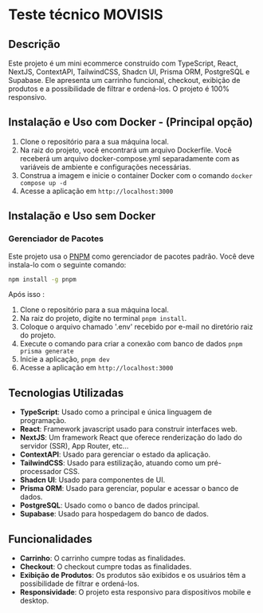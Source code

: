 # Teste técnico MOVISIS

## Descrição

Este projeto é um mini ecommerce construído com TypeScript, React, NextJS, ContextAPI, TailwindCSS, Shadcn UI, Prisma ORM, PostgreSQL e Supabase. Ele apresenta um carrinho funcional, checkout, exibição de produtos e a possibilidade de filtrar e ordená-los. O projeto é 100% responsivo.

## Instalação e Uso com Docker - (Principal opção)

1. Clone o repositório para a sua máquina local.
2. Na raiz do projeto, você encontrará um arquivo Dockerfile. Você receberá um arquivo docker-compose.yml separadamente com as variáveis de ambiente e configurações necessárias.
3. Construa a imagem e inicie o container Docker com o comando `docker compose up -d`
4. Acesse a aplicação em `http://localhost:3000`

## Instalação e Uso sem Docker

### Gerenciador de Pacotes

Este projeto usa o [PNPM](https://pnpm.io/) como gerenciador de pacotes padrão.
Você deve instala-lo com o seguinte comando:

```bash
npm install -g pnpm
```

Após isso :

1. Clone o repositório para a sua máquina local.
2. Na raiz do projeto, digite no terminal `pnpm install`.
3. Coloque o arquivo chamado '.env' recebido por e-mail no diretório raiz do projeto.
4. Execute o comando para criar a conexão com banco de dados `pnpm prisma generate`
5. Inicie a aplicação, `pnpm dev`
6. Acesse a aplicação em `http://localhost:3000`

## Tecnologias Utilizadas

- **TypeScript**: Usado como a principal e única linguagem de programação.
- **React**: Framework javascript usado para construir interfaces web.
- **NextJS**: Um framework React que oferece renderização do lado do servidor (SSR), App Router, etc...
- **ContextAPI**: Usado para gerenciar o estado da aplicação.
- **TailwindCSS**: Usado para estilização, atuando como um pré-processador CSS.
- **Shadcn UI**: Usado para componentes de UI.
- **Prisma ORM**: Usado para gerenciar, popular e acessar o banco de dados.
- **PostgreSQL**: Usado como o banco de dados principal.
- **Supabase**: Usado para hospedagem do banco de dados.

## Funcionalidades

- **Carrinho**: O carrinho cumpre todas as finalidades.
- **Checkout**: O checkout cumpre todas as finalidades.
- **Exibição de Produtos**: Os produtos são exibidos e os usuários têm a possibilidade de filtrar e ordená-los.
- **Responsividade**: O projeto esta responsivo para dispositivos mobile e desktop.
